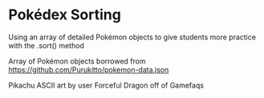 # Pokédex Sorting

Using an array of detailed Pokémon objects to give students more practice with the .sort() method

Array of Pokémon objects borrowed from https://github.com/Purukitto/pokemon-data.json

Pikachu ASCII art by user Forceful Dragon off of Gamefaqs
